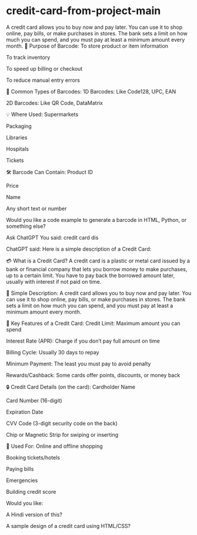 # credit-card-from-project-main
A credit card allows you to buy now and pay later. You can use it to shop online, pay bills, or make purchases in stores. The bank sets a limit on how much you can spend, and you must pay at least a minimum amount every month.
🎯 Purpose of Barcode:
To store product or item information

To track inventory

To speed up billing or checkout

To reduce manual entry errors

📌 Common Types of Barcodes:
1D Barcodes: Like Code128, UPC, EAN

2D Barcodes: Like QR Code, DataMatrix

💡 Where Used:
Supermarkets

Packaging

Libraries

Hospitals

Tickets

🛠️ Barcode Can Contain:
Product ID

Price

Name

Any short text or number

Would you like a code example to generate a barcode in HTML, Python, or something else?









Ask ChatGPT
You said:
credit card dis


ChatGPT said:
Here is a simple description of a Credit Card:

💳 What is a Credit Card?
A credit card is a plastic or metal card issued by a bank or financial company that lets you borrow money to make purchases, up to a certain limit. You have to pay back the borrowed amount later, usually with interest if not paid on time.

📄 Simple Description:
A credit card allows you to buy now and pay later. You can use it to shop online, pay bills, or make purchases in stores. The bank sets a limit on how much you can spend, and you must pay at least a minimum amount every month.

🧾 Key Features of a Credit Card:
Credit Limit: Maximum amount you can spend

Interest Rate (APR): Charge if you don’t pay full amount on time

Billing Cycle: Usually 30 days to repay

Minimum Payment: The least you must pay to avoid penalty

Rewards/Cashback: Some cards offer points, discounts, or money back

🔒 Credit Card Details (on the card):
Cardholder Name

Card Number (16-digit)

Expiration Date

CVV Code (3-digit security code on the back)

Chip or Magnetic Strip for swiping or inserting

🏦 Used For:
Online and offline shopping

Booking tickets/hotels

Paying bills

Emergencies

Building credit score

Would you like:

A Hindi version of this?

A sample design of a credit card using HTML/CSS?










